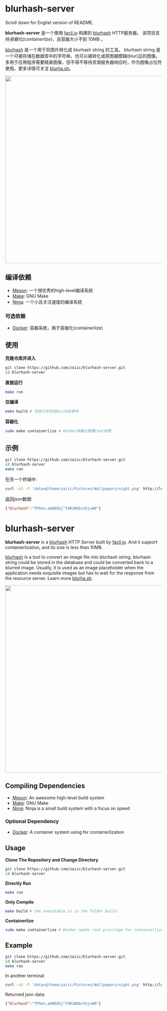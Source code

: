 # blurhash-server

Scroll down for Englist version of README.

**blurhash-server** 是一个使用 [facil.io](https://facil.io) 构建的 [blurhash](https://github.com/woltapp/blurhash) HTTP服务器。
该项目支持*容器化(containerlize)*，且容器大小不到 10MB 。

[blurhash](https://github.com/woltapp/blurhash) 是一个用于将图片转化成 blurhash string 的工具。
blurhash string 是一个可被存储在数据库中的字符串，也可以被转化成原图被模糊(blur)后的图像。
多用于应用程序需要精美图像，但不得不等待资源服务器响应时，作为图像占位符使用。更多详情可关注 [blurha.sh](https://blurha.sh/)。

<img src="https://raw.githubusercontent.com/woltapp/blurhash/master/Media/WhyBlurHash.png" width="600"/>

## 编译依赖

- [Meson](https://mesonbuild.com): 一个很优秀的high-level编译系统
- [Make](https://www.gnu.org/software/make/): GNU Make
- [Ninja](https://ninja-build.org/): 一个小且关注速度的编译系统

### 可选依赖

- [Docker](https://docker.com): 容器系统，用于容器化(containerlize)

## 使用

**克隆仓库并进入**

```bash
git clone https://github.com/zaiic/blurhash-server.git
cd blurhash-server
```

**直接运行**

```bash
make run
```

**仅编译**

```bash
make build # 可执行文件在build目录中
```

**容器化**

```bash
sudo make containerlize # Docker容器化需要root权限
```

## 示例

```bash
git clone https://github.com/zaiic/blurhash-server.git
cd blurhash-server
make run
```

在另一个终端中:

```bash
curl -sS -F 'data=@/home/zaiic/Pictures/Wallpapers/night.png' http://localhost:3000/blurhash
```
返回json数据: 
```json
{"blurhash":"TP9a%;abNEEGj^t9R1WUbc%5j=W9"}
```

# blurhash-server

**blurhash-server** is a [blurhash](https://github.com/woltapp/blurhash) HTTP Server built by [facil.io](https://facil.io).
And it support containerlization, and its size is less than 10MB.

[blurhash](https://github.com/woltapp/blurhash) is a tool to convert an image file into blurhash string.
blurhash string could be stored in the database and could be converted back to a blurred image.
Usually, it is used as an image placeholder when the application needs exquisite images but has to wait for the response from the resource server.
Learn more [blurha.sh](https://blurha.sh/).

<img src="https://raw.githubusercontent.com/woltapp/blurhash/master/Media/WhyBlurHash.png" width="600"/>


## Compiling Dependencies

- [Meson](https://mesonbuild.com): An awesome high-level build system
- [Make](https://www.gnu.org/software/make/): GNU Make
- [Ninja](https://ninja-build.org/): Ninja is a small build system with a focus on speed

### Optional Dependency

- [Docker](https://docker.com): A container system using for containerlization

## Usage

**Clone The Repository and Change Directory**

```bash
git clone https://github.com/zaiic/blurhash-server.git
cd blurhash-server
```

**Directly Run**

```bash
make run
```

**Only Compile**

```bash
make build # the executable is in the folder build.
```

**Containerlize**

```bash
sudo make containerlize # Docker needs root privilege for containerlization
```

## Example

```bash
git clone https://github.com/zaiic/blurhash-server.git
cd blurhash-server
make run
```

In another terminal:

```bash
curl -sS -F 'data=@/home/zaiic/Pictures/Wallpapers/night.png' http://localhost:3000/blurhash
```
Returned json data: 
```json
{"blurhash":"TP9a%;abNEEGj^t9R1WUbc%5j=W9"}
```
